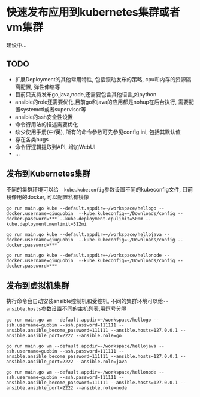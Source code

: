 # 快速发布应用到kubernetes集群或者vm集群

建设中...

## TODO

- 扩展Deployment的其他常用特性, 包括滚动发布的策略, cpu和内存的资源隔离配置, 弹性伸缩等
- 目前只支持发布go,java,node,还需要包含其他语言,如python
- ansible的role还需要优化,目前go和java的应用都是nohup在后台执行, 需要配置systemctl或者supervisor等
- ansible的ssh安全性设置
- 命令行用法的描述需要优化
- 缺少使用手册(中/英), 所有的命令参数可先参见config.ini, 包括其默认值
- 存在各类bugs
- 命令行逻辑提取到API, 增加WebUI
- ...

## 发布到Kubernetes集群

不同的集群环境可以给`--kube.kubeconfig`参数设置不同的kubeconfig文件, 目前镜像用的docker, 可以配置私有镜像

```
go run main.go kube --default.appdir=~/workspace/hellogo --docker.username=qiuguobin  --kube.kubeconfig=~/Downloads/config --docker.password=*** --kube.deployment.cpulimit=500m --kube.deployment.memlimit=512mi

go run main.go kube --default.appdir=~/workspace/hellojava --docker.username=qiuguobin  --kube.kubeconfig=~/Downloads/config --docker.password=***

go run main.go kube --default.appdir=~/workspace/hellonode --docker.username=qiuguobin  --kube.kubeconfig=~/Downloads/config --docker.password=***
```

## 发布到虚拟机集群

执行命令会自动安装ansible控制机和受控机, 不同的集群环境可以给`--ansible.hosts`参数设置不同的主机列表,用逗号分隔

```
go run main.go vm --default.appdir=~/workspace/hellogo --ssh.username=guobin --ssh.password=111111 --ansible.ansible_become_password=111111 --ansible.hosts=127.0.0.1 --ansible.ansible_port=2222 --ansible.role=go

go run main.go vm --default.appdir=~/workspace/hellojava --ssh.username=guobin --ssh.password=111111 --ansible.ansible_become_password=111111 --ansible.hosts=127.0.0.1 --ansible.ansible_port=2222 --ansible.role=java

go run main.go vm --default.appdir=~/workspace/hellonode --ssh.username=guobin --ssh.password=111111 --ansible.ansible_become_password=111111 --ansible.hosts=127.0.0.1 --ansible.ansible_port=2222 --ansible.role=node
```
